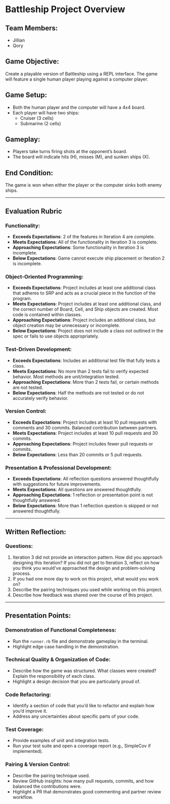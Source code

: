 # Battleship Project Overview

## Team Members:
- Jillian
- Qory

## Game Objective:
Create a playable version of Battleship using a REPL interface. The game will feature a single human player playing against a computer player.

## Game Setup:
- Both the human player and the computer will have a 4x4 board.
- Each player will have two ships:
  - Cruiser (3 cells)
  - Submarine (2 cells)

## Gameplay:
- Players take turns firing shots at the opponent’s board.
- The board will indicate hits (H), misses (M), and sunken ships (X).

## End Condition:
The game is won when either the player or the computer sinks both enemy ships.

---

## Evaluation Rubric

### Functionality:
- **Exceeds Expectations**: 2 of the features in Iteration 4 are complete.
- **Meets Expectations**: All of the functionality in Iteration 3 is complete.
- **Approaching Expectations**: Some functionality in Iteration 3 is incomplete.
- **Below Expectations**: Game cannot execute ship placement or Iteration 2 is incomplete.

### Object-Oriented Programming:
- **Exceeds Expectations**: Project includes at least one additional class that adheres to SRP and acts as a crucial piece in the function of the program.
- **Meets Expectations**: Project includes at least one additional class, and the correct number of Board, Cell, and Ship objects are created. Most code is contained within classes.
- **Approaching Expectations**: Project includes an additional class, but object creation may be unnecessary or incomplete.
- **Below Expectations**: Project does not include a class not outlined in the spec or fails to use objects appropriately.

### Test-Driven Development:
- **Exceeds Expectations**: Includes an additional test file that fully tests a class.
- **Meets Expectations**: No more than 2 tests fail to verify expected behavior. Most methods are unit/integration tested.
- **Approaching Expectations**: More than 2 tests fail, or certain methods are not tested.
- **Below Expectations**: Half the methods are not tested or do not accurately verify behavior.

### Version Control:
- **Exceeds Expectations**: Project includes at least 10 pull requests with comments and 30 commits. Balanced contribution between partners.
- **Meets Expectations**: Project includes at least 10 pull requests and 30 commits.
- **Approaching Expectations**: Project includes fewer pull requests or commits.
- **Below Expectations**: Less than 20 commits or 5 pull requests.

### Presentation & Professional Development:
- **Exceeds Expectations**: All reflection questions answered thoughtfully with suggestions for future improvements.
- **Meets Expectations**: All questions are answered thoughtfully.
- **Approaching Expectations**: 1 reflection or presentation point is not thoughtfully answered.
- **Below Expectations**: More than 1 reflection question is skipped or not answered thoughtfully.

---

## Written Reflection:

### Questions:
1. Iteration 3 did not provide an interaction pattern. How did you approach designing this iteration? If you did not get to Iteration 3, reflect on how you think you would’ve approached the design and problem-solving process.
2. If you had one more day to work on this project, what would you work on?
3. Describe the pairing techniques you used while working on this project.
4. Describe how feedback was shared over the course of this project.

---

## Presentation Points:

### Demonstration of Functional Completeness:
- Run the `runner.rb` file and demonstrate gameplay in the terminal.
- Highlight edge case handling in the demonstration.

### Technical Quality & Organization of Code:
- Describe how the game was structured. What classes were created? Explain the responsibility of each class.
- Highlight a design decision that you are particularly proud of.

### Code Refactoring:
- Identify a section of code that you’d like to refactor and explain how you’d improve it.
- Address any uncertainties about specific parts of your code.

### Test Coverage:
- Provide examples of unit and integration tests.
- Run your test suite and open a coverage report (e.g., SimpleCov if implemented).

### Pairing & Version Control:
- Describe the pairing technique used.
- Review GitHub insights: how many pull requests, commits, and how balanced the contributions were.
- Highlight a PR that demonstrates good commenting and partner review workflow.